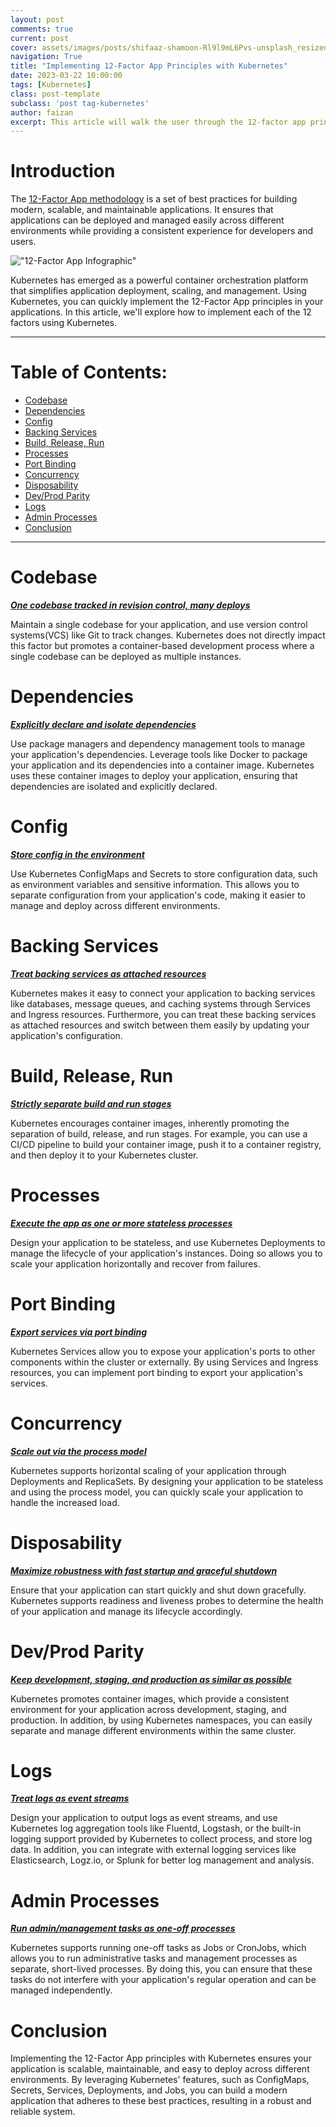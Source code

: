 ```yaml
---
layout: post
comments: true
current: post
cover: assets/images/posts/shifaaz-shamoon-Rl9l9mL6Pvs-unsplash_resized.webp
navigation: True
title: "Implementing 12-Factor App Principles with Kubernetes"
date: 2023-03-22 10:00:00
tags: [Kubernetes]
class: post-template
subclass: 'post tag-kubernetes'
author: faizan
excerpt: This article will walk the user through the 12-factor app principles and how to implement them using Kubernetes.
---
```


# Introduction

The [12-Factor App methodology](https://12factor.net/) is a set of best practices for building modern, scalable, and maintainable applications. It ensures that applications can be deployed and managed easily across different environments while providing a consistent experience for developers and users.

!["12-Factor App Infographic"](assets/images/posts/12-factor-app-infographic.webp "12-Factor App Infographic")

Kubernetes has emerged as a powerful container orchestration platform that simplifies application deployment, scaling, and management. Using Kubernetes, you can quickly implement the 12-Factor App principles in your applications. In this article, we'll explore how to implement each of the 12 factors using Kubernetes.

***
# Table of Contents:

* [Codebase](#codebase)
* [Dependencies](#dependencies)
* [Config](#config)
* [Backing Services](#backing-services)
* [Build, Release, Run](#build-release-run)
* [Processes](#processes)
* [Port Binding](#port-binding)
* [Concurrency](#concurrency)
* [Disposability](#disposability)
* [Dev/Prod Parity](#devprod-parity)
* [Logs](#logs)
* [Admin Processes](#admin-processes)
* [Conclusion](#conclusion)

***

# Codebase
***[One codebase tracked in revision control, many deploys](https://12factor.net/codebase)***

Maintain a single codebase for your application, and use version control systems(VCS) like Git to track changes. Kubernetes does not directly impact this factor but promotes a container-based development process where a single codebase can be deployed as multiple instances.

# Dependencies
***[Explicitly declare and isolate dependencies](https://12factor.net/dependencies)***

Use package managers and dependency management tools to manage your application's dependencies. Leverage tools like Docker to package your application and its dependencies into a container image. Kubernetes uses these container images to deploy your application, ensuring that dependencies are isolated and explicitly declared.

# Config
***[Store config in the environment](https://12factor.net/config)***

Use Kubernetes ConfigMaps and Secrets to store configuration data, such as environment variables and sensitive information. This allows you to separate configuration from your application's code, making it easier to manage and deploy across different environments.

# Backing Services
***[Treat backing services as attached resources](https://12factor.net/backing-services)***

Kubernetes makes it easy to connect your application to backing services like databases, message queues, and caching systems through Services and Ingress resources. Furthermore, you can treat these backing services as attached resources and switch between them easily by updating your application's configuration.

# Build, Release, Run
***[Strictly separate build and run stages](https://12factor.net/build-release-run)***

Kubernetes encourages container images, inherently promoting the separation of build, release, and run stages. For example, you can use a CI/CD pipeline to build your container image, push it to a container registry, and then deploy it to your Kubernetes cluster.

# Processes
***[Execute the app as one or more stateless processes](https://12factor.net/processes)***

Design your application to be stateless, and use Kubernetes Deployments to manage the lifecycle of your application's instances. Doing so allows you to scale your application horizontally and recover from failures.

# Port Binding
***[Export services via port binding](https://12factor.net/port-binding)***

Kubernetes Services allow you to expose your application's ports to other components within the cluster or externally. By using Services and Ingress resources, you can implement port binding to export your application's services.

# Concurrency
***[Scale out via the process model](https://12factor.net/concurrency)***

Kubernetes supports horizontal scaling of your application through Deployments and ReplicaSets. By designing your application to be stateless and using the process model, you can quickly scale your application to handle the increased load.

# Disposability
***[Maximize robustness with fast startup and graceful shutdown](https://12factor.net/disposability)***

Ensure that your application can start quickly and shut down gracefully. Kubernetes supports readiness and liveness probes to determine the health of your application and manage its lifecycle accordingly.

# Dev/Prod Parity
***[Keep development, staging, and production as similar as possible](https://12factor.net/dev-prod-parity)***

Kubernetes promotes container images, which provide a consistent environment for your application across development, staging, and production. In addition, by using Kubernetes namespaces, you can easily separate and manage different environments within the same cluster.

# Logs
***[Treat logs as event streams](https://12factor.net/logs)***

Design your application to output logs as event streams, and use Kubernetes log aggregation tools like Fluentd, Logstash, or the built-in logging support provided by Kubernetes to collect process, and store log data. In addition, you can integrate with external logging services like Elasticsearch, Logz.io, or Splunk for better log management and analysis.

# Admin Processes
***[Run admin/management tasks as one-off processes](https://12factor.net/admin-processes)***

Kubernetes supports running one-off tasks as Jobs or CronJobs, which allows you to run administrative tasks and management processes as separate, short-lived processes. By doing this, you can ensure that these tasks do not interfere with your application's regular operation and can be managed independently.

# Conclusion
Implementing the 12-Factor App principles with Kubernetes ensures your application is scalable, maintainable, and easy to deploy across different environments. By leveraging Kubernetes' features, such as ConfigMaps, Secrets, Services, Deployments, and Jobs, you can build a modern application that adheres to these best practices, resulting in a robust and reliable system.